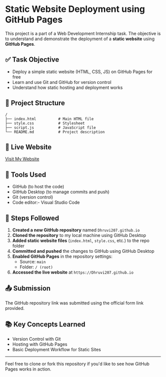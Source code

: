 # Static Website Deployment using GitHub Pages

This project is a part of a Web Development Internship task. The objective is to understand and demonstrate the deployment of a **static website** using **GitHub Pages**.

## ✅ Task Objective

- Deploy a simple static website (HTML, CSS, JS) on GitHub Pages for free
- Learn and use Git and GitHub for version control
- Understand how static hosting and deployment works

## 📂 Project Structure

```
/
├── index.html          # Main HTML file
├── style.css           # Stylesheet
├── script.js           # JavaScript file
└── README.md           # Project description
```

## 🔗 Live Website

[Visit My Website](https://Dhruvi207.github.io)

## 🧰 Tools Used

- GitHub (to host the code)
- GitHub Desktop (to manage commits and push)
- Git (version control)
- Code editor:- Visual Studio Code

## 📌 Steps Followed

1. **Created a new GitHub repository** named `Dhruvi207.github.io`
2. **Cloned the repository** to my local machine using GitHub Desktop
3. **Added static website files** (`index.html`, `style.css`, etc.) to the repo folder
4. **Committed and pushed** the changes to GitHub using GitHub Desktop
5. **Enabled GitHub Pages** in the repository settings:
   - Source: `main`
   - Folder: `/ (root)`
6. **Accessed the live website** at `https://Dhruvi207.github.io`

## 📤 Submission

The GitHub repository link was submitted using the official form link provided.

## 📚 Key Concepts Learned

- Version Control with Git
- Hosting with GitHub Pages
- Basic Deployment Workflow for Static Sites

---

Feel free to clone or fork this repository if you'd like to see how GitHub Pages works in action.
